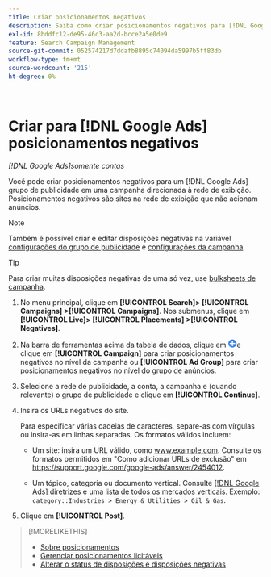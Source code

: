 ```yaml
---
title: Criar posicionamentos negativos
description: Saiba como criar posicionamentos negativos para [!DNL Google Ads] campanhas e grupos de publicidade.
exl-id: 8bddfc12-de95-46c3-aa2d-bcce2a5e0de9
feature: Search Campaign Management
source-git-commit: 052574217d7ddafb8895c74094da5997b5ff83db
workflow-type: tm+mt
source-wordcount: '215'
ht-degree: 0%

---
```


# Criar para [!DNL Google Ads] posicionamentos negativos

*[!DNL Google Ads]somente contas*

Você pode criar posicionamentos negativos para um [!DNL Google Ads] grupo de publicidade em uma campanha direcionada à rede de exibição. Posicionamentos negativos são sites na rede de exibição que não acionam anúncios.

>[!NOTE]
>Também é possível criar e editar disposições negativas na variável [configurações do grupo de publicidade](/help/search-social-commerce/campaign-management/campaigns/ad-group-manage.md) e [configurações da campanha](/help/search-social-commerce/campaign-management/campaigns/campaign-manage.md).

>[!TIP]
>Para criar muitas disposições negativas de uma só vez, use [bulksheets de campanha](/help/search-social-commerce/campaign-management/bulksheets/bulksheet-about.md).

1. No menu principal, clique em **[!UICONTROL Search]> [!UICONTROL Campaigns] >[!UICONTROL Campaigns]**. Nos submenus, clique em **[!UICONTROL Live]> [!UICONTROL Placements] >[!UICONTROL Negatives]**.

1. Na barra de ferramentas acima da tabela de dados, clique em ![Criar](/help/search-social-commerce/assets/add.png "Criar")e clique em **[!UICONTROL Campaign]** para criar posicionamentos negativos no nível da campanha ou **[!UICONTROL Ad Group]** para criar posicionamentos negativos no nível do grupo de anúncios.

1. Selecione a rede de publicidade, a conta, a campanha e (quando relevante) o grupo de publicidade e clique em **[!UICONTROL Continue]**.

1. Insira os URLs negativos do site.

   Para especificar várias cadeias de caracteres, separe-as com vírgulas ou insira-as em linhas separadas. Os formatos válidos incluem:

   * Um site: insira um URL válido, como www.example.com. Consulte os formatos permitidos em &quot;Como adicionar URLs de exclusão&quot; em https://support.google.com/google-ads/answer/2454012.

   * Um tópico, categoria ou documento vertical. Consulte [[!DNL Google Ads] diretrizes](https://support.google.com/google-ads/editor/answer/30517) e uma [lista de todos os mercados verticais](https://developers.google.com/adwords/api/docs/appendix/verticals). Exemplo: `category::Industries > Energy & Utilities > Oil & Gas`.

1. Clique em **[!UICONTROL Post]**.

>[!MORELIKETHIS]
>
>* [Sobre posicionamentos](placement-about.md)
>* [Gerenciar posicionamentos licitáveis](placement-manage.md)
>* [Alterar o status de disposições e disposições negativas](placement-status-edit.md)
